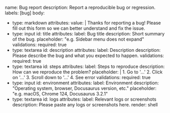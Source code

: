 name: Bug report
description: Report a reproducible bug or regression.
labels: [bug]
body:
  - type: markdown
    attributes:
      value: |
        Thanks for reporting a bug! Please fill out this form so we can better understand and fix the issue.
  - type: input
    id: title
    attributes:
      label: Bug title
      description: Short summary of the bug.
      placeholder: "e.g. Sidebar menu does not expand"
    validations:
      required: true
  - type: textarea
    id: description
    attributes:
      label: Description
      description: Please describe the bug and what you expected to happen.
    validations:
      required: true
  - type: textarea
    id: steps
    attributes:
      label: Steps to reproduce
      description: How can we reproduce the problem?
      placeholder: |
        1. Go to '...'
        2. Click on '...'
        3. Scroll down to '...'
        4. See error
    validations:
      required: true
  - type: input
    id: environment
    attributes:
      label: Environment
      description: "Operating system, browser, Docusaurus version, etc."
      placeholder: "e.g. macOS, Chrome 124, Docusaurus 3.2.1"
  - type: textarea
    id: logs
    attributes:
      label: Relevant logs or screenshots
      description: Please paste any logs or screenshots here.
      render: shell
